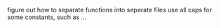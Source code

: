 figure out how to separate functions into separate files
use all caps for some constants, such as ...
